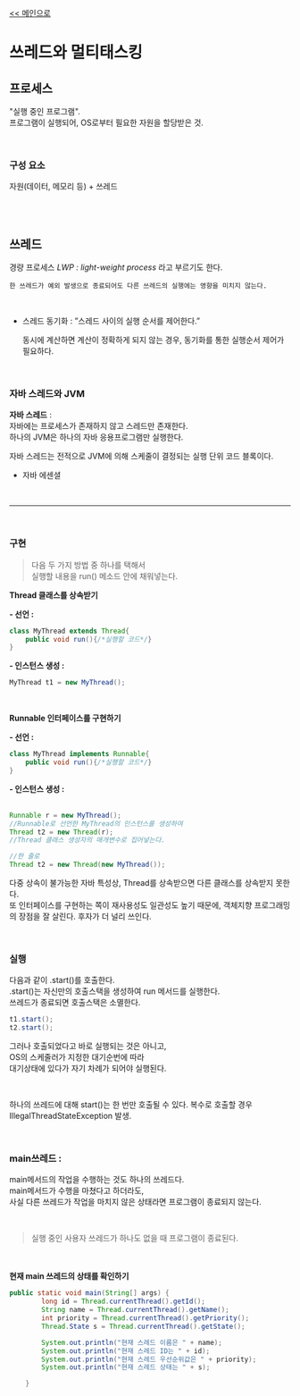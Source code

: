 [<< 메인으로](https://github.com/AtomicLiquors/Java_Wiki_Chb/blob/main/Readme.md)

# 쓰레드와 멀티태스킹
## 프로세스
"실행 중인 프로그램".  
프로그램이 실행되어, OS로부터 필요한 자원을 할당받은 것.

&nbsp;  
### 구성 요소
자원(데이터, 메모리 등) + 쓰레드

&nbsp;  
&nbsp;  
## 쓰레드
경량 프로세스 *LWP : light-weight process* 라고 부르기도 한다.

```
한 쓰레드가 예외 발생으로 종료되어도 다른 쓰레드의 실행에는 영향을 미치지 않는다.
```
&nbsp;  
- 스레드 동기화 : ”스레드 사이의 실행 순서를 제어한다.”
    
    동시에 계산하면 계산이 정확하게 되지 않는 경우, 
    동기화를 통한 실행순서 제어가 필요하다.


&nbsp;  
### 자바 스레드와 JVM
**자바 스레드**   :   
자바에는 프로세스가 존재하지 않고 스레드만 존재한다.  
하나의 JVM은 하나의 자바 응용프로그램만 실행한다.  

자바 스레드는 전적으로 JVM에 의해 스케줄이 결정되는 실행 단위 코드 블록이다.  
- 자바 에센셜  

&nbsp;  

___
&nbsp;  
### 구현
> 다음 두 가지 방법 중 하나를 택해서   
> 실행할 내용을 run() 메소드 안에 채워넣는다.  

**Thread 클래스를 상속받기**  
 
**- 선언 :**  
```java
class MyThread extends Thread{
    public void run(){/*실행할 코드*/}
}
```

**- 인스턴스 생성 :**  
```java
MyThread t1 = new MyThread();
```
&nbsp;  

**Runnable 인터페이스를 구현하기**   
 
**- 선언 :**   
```java
class MyThread implements Runnable{
    public void run(){/*실행할 코드*/}
}
```

**- 인스턴스 생성 :**  
&nbsp;  
```java
Runnable r = new MyThread();
//Runnable로 선언한 MyThread의 인스턴스를 생성하여
Thread t2 = new Thread(r); 
//Thread 클래스 생성자의 매개변수로 집어넣는다.

//한 줄로
Thread t2 = new Thread(new MyThread());
```
다중 상속이 불가능한 자바 특성상, Thread를 상속받으면 다른 클래스를 상속받지 못한다.  
또 인터페이스를 구현하는 쪽이 재사용성도 일관성도 높기 때문에, 객체지향 프로그래밍의 장점을 잘 살린다.
후자가 더 널리 쓰인다.

&nbsp;  
### 실행
다음과 같이 .start()를 호출한다.  
.start()는 자신만의 호출스택을 생성하여 run 메서드를 실행한다.   
쓰레드가 종료되면 호출스택은 소멸한다.
```java
t1.start();
t2.start();
```
그러나 호출되었다고 바로 실행되는 것은 아니고,   
OS의 스케줄러가 지정한 대기순번에 따라  
대기상태에 있다가 자기 차례가 되어야 실행된다.

&nbsp;  

하나의 쓰레드에 대해 start()는 한 번만 호출될 수 있다.
복수로 호출할 경우 IllegalThreadStateException 발생.
&nbsp;  

&nbsp;  
### main쓰레드 :
main메서드의 작업을 수행하는 것도 하나의 쓰레드다.  
main메서드가 수행을 마쳤다고 하더라도,   
사실 다른 쓰레드가 작업을 마치지 않은 상태라면 프로그램이 종료되지 않는다.  

&nbsp;  
> 실행 중인 사용자 쓰레드가 하나도 없을 때 프로그램이 종료된다.

&nbsp;  
&nbsp;  
**현재 main 쓰레드의 상태를 확인하기**
```java
public static void main(String[] args) {
        long id = Thread.currentThread().getId();
        String name = Thread.currentThread().getName();
        int priority = Thread.currentThread().getPriority();
        Thread.State s = Thread.currentThread().getState();

        System.out.println("현재 스레드 이름은 " + name);
        System.out.println("현재 스레드 ID는 " + id);
        System.out.println("현재 스레드 우선순위값은 " + priority);
        System.out.println("현재 스레드 상태는 " + s);

    }
```
